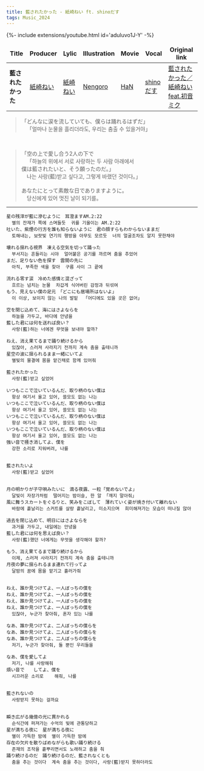 ```yaml
---
title: 藍されたかった - 紙崎ねい ft. shinoだす
tags: Music_2024
--- 
```


<!--more-->

{%- include extensions/youtube.html id='aduluvo1J-Y' -%}

<style>
td, th {
   border: none!important;
}
</style>

| Title | Producer | Lylic | Illustration | Movie | Vocal | Original link |
| --- | --- | --- | --- | --- | --- | --- |
|**藍されたかった** | [紙崎ねい](https://www.youtube.com/@kamisaki_nei) | [紙崎ねい](https://www.youtube.com/@kamisaki_nei) | [Nengoro](https://www.pixiv.net/users/17548864) | [HaN](https://twitter.com/HaN_MOVIE_) | [shinoだす](https://www.youtube.com/@iamsgra) | [藍されたかった／紙崎ねい feat.初音ミク](https://www.youtube.com/watch?v=GQMSWiBxXX0) |

> 「どんなに涙を流していても、僕らは踊れるはずだ」\
>  &emsp;「얼마나 눈물을 흘리더라도, 우리는 춤출 수 있을거야」

<br>

> 「空の上で愛し合う2人の下で \
> &emsp;「하늘의 위에서 서로 사랑하는 두 사람 아래에서 \
> 僕は藍されたいと、そう願ったのだ。」\
> &emsp;나는 사랑(藍)받고 싶다고, 그렇게 바랬던 것이다。」\
> \
> あなたにとって素敵な日でありますように。\
> &emsp;당신에게 있어 멋진 날이 되기를。

---

```
星の残滓が藍に滲むように　耳澄ますAM.2:22
  별의 잔재가 쪽에 스며들듯  귀를 기울이는 AM.2:22
吐いた、紫煙の行方を誰も知らないように　君の顔すらもわからないままだ
  토해내는, 보랏빛 연기의 행방을 아무도 모르듯  너의 얼굴조차도 알지 못한채야

壊れる揺れる視界　凍える空気を切って踊った
  부서지는 흔들리는 시야  얼어붙은 공기를 까르며 춤을 추었어
まだ、足りない色を探す　雲間の先に
  아직, 부족한 색을 찾아  구름 사이 그 끝에

流れる零す涙　冷めた感情と混ざって
  흐르는 넘치는 눈물  차갑게 식어버린 감정과 뒤섞여
もう、見えない僕の足元　「どこにも居場所はないよ」
  이 이상, 보이지 않는 나의 발밑  「어디에도 있을 곳은 없어」

空を閉じ込めて、海にはさよならを
  하늘을 가두고, 바다에 안녕을
藍した君には何を送れば良い？
  사랑(藍)하는 너에겐 무엇을 보내야 할까?

ねえ、消え果てるまで踊り続けるから
  있잖아, 스러져 사라지기 전까지 계속 춤을 출테니까
星空の波に揺られるまま一緒にいてよ
  별빛의 물결에 몸을 맡긴채로 함께 있어줘

藍されたかった
  사랑(藍)받고 싶었어

いつもここで泣いているんだ、取り柄のない僕は
  항상 여기서 울고 있어, 쓸모도 없는 나는
いつもここで泣いているんだ、取り柄のない僕は
  항상 여기서 울고 있어, 쓸모도 없는 나는
いつもここで泣いているんだ、取り柄のない僕は
  항상 여기서 울고 있어, 쓸모도 없는 나는
いつもここで泣いているんだ、取り柄のない僕は
  항상 여기서 울고 있어, 쓸모도 없는 나는
強い音で掻き消してよ、僕を
  강한 소리로 지워버려, 나를


藍されたいよ
  사랑(藍)받고 싶었어


月の明かりが子守唄みたいに　滴る夜露、一粒「覚めないでよ」
  달빛이 자장가처럼  떨어지는 밤이슬, 한 알 「깨지 말아줘」
風に舞うスカートをぐるりと、笑みをこぼして　薄れていく姿が焼き付いて離れない
  바람에 흩날리는 스커트를 살랑 흩날리고, 미소지으며  희미해져가는 모습이 떠나질 않아

過去を閉じ込めて、明日にはさよならを
  과거를 가두고, 내일에는 안녕을
藍した君には何を思えば良い？
  사랑(藍)했던 너에게는 무엇을 생각해야 할까?

もう、消え果てるまで踊り続けるから
  이제, 스러져 사라지기 전까지 계속 춤을 출테니까
月夜の夢に揺られるまま連れて行ってよ
  달밤의 꿈에 몸을 맡기고 흘러가줘


ねえ、誰か見つけてよ、一人ぼっちの僕を
ねえ、誰か見つけてよ、一人ぼっちの僕を
ねえ、誰か見つけてよ、一人ぼっちの僕を
ねえ、誰か見つけてよ、一人ぼっちの僕を
  있잖아, 누군가 찾아줘, 혼자 있는 나를

なあ、誰か見つけてよ、二人ぼっちの僕らを
なあ、誰か見つけてよ、二人ぼっちの僕らを
なあ、誰か見つけてよ、二人ぼっちの僕らを
  저기, 누군가 찾아줘, 둘 뿐인 우리들을

なあ、僕を愛してよ
  저기, 나를 사랑해줘
煩い音で　　してよ、僕を
  시끄러운 소리로    해줘, 나를


藍されないの
  사랑받지 못하는 걸까요


瞬き広がる幾億の光に貫かれる
  순식간에 퍼져가는 수억의 빛에 관통당하고
星が満ちる夜に　星が満ちる夜に
  별이 가득한 밤에  별이 가득한 밤에
存在の欠片を散りばめながらも歌い踊り続ける
  존재의 조작을 흩뿌리면서도 노래하고 춤을 춰
踊り続けるのだ　踊り続けるのだ、藍されなくとも
  춤을 추는 것이다  계속 춤을 추는 것이다, 사랑(藍)받지 못하더라도
```